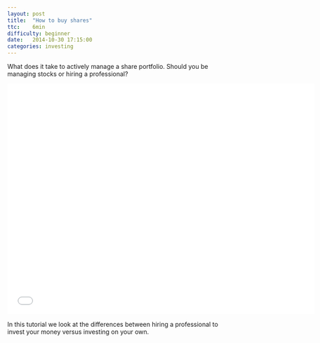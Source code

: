```yaml
---
layout: post
title:  "How to buy shares"
ttc:    6min
difficulty: beginner
date:   2014-10-30 17:15:00
categories: investing
---
```

What does it take to actively manage a share portfolio. Should you be managing stocks or hiring a professional?

<iframe width="700" height="525" src="//www.youtube.com/embed/2GtLDs7YU2M" frameborder="0" allowfullscreen></iframe>

In this tutorial we look at the differences between hiring a professional to invest your money versus investing on your own.
